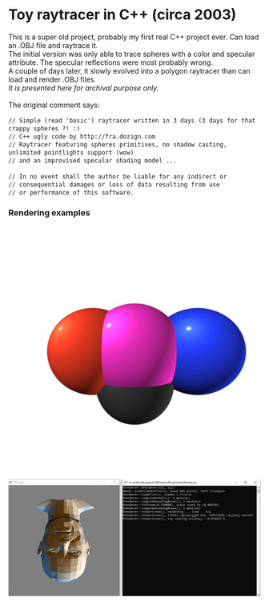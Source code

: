 # Toy  raytracer in C++ (circa 2003)

This is a super old project, probably my first real C++ project ever. Can load an .OBJ file and raytrace it.<br>
The initial version was only able to trace spheres with a color and specular attribute. The specular reflections were most probably wrong.<br>
A couple of days later, it slowly evolved into a polygon raytracer than can load and render .OBJ files.<br>
_It is presented here for archival purpose only._<br>
<br>
The original comment says:

```
// Simple (read 'basic') raytracer written in 3 days (3 days for that crappy spheres ?! :)
// C++ ugly code by http://fra.dozign.com
// Raytracer featuring spheres primitives, no shadow casting, unlimited pointlights support (wow)
// and an improvised specular shading model ...

// In no event shall the author be liable for any indirect or
// consequential damages or loss of data resulting from use
// or performance of this software.
```

### Rendering examples

![raytraced spheres](img/trace-spheres-2003.png)
<br>
![raytraced geometry](img/trace-polygons-2005.png)